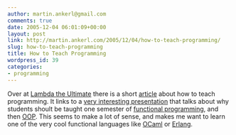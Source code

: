 ```yaml
---
author: martin.ankerl@gmail.com
comments: true
date: 2005-12-04 06:01:09+00:00
layout: post
link: http://martin.ankerl.com/2005/12/04/how-to-teach-programming/
slug: how-to-teach-programming
title: How to Teach Programming
wordpress_id: 39
categories:
- programming
---
```



	

Over at [Lambda the Ultimate](http://lambda-the-ultimate.org/) there is a short [article](http://lambda-the-ultimate.org/node/view/1124) about how to teach programming. It links to a [very interesting presentation](http://www.ccs.neu.edu/home/matthias/Presentations/FDPE2005/htdch.pdf) that talks about why students shoult be taught one semester of [functional programming](http://en.wikipedia.org/wiki/Functional_programming), and then [OOP](http://en.wikipedia.org/wiki/Object-oriented_programming). This seems to make a lot of sense, and makes me want to learn one of the very cool functional languages like [OCaml](http://caml.inria.fr/) or [Erlang](http://www.erlang.org/).

